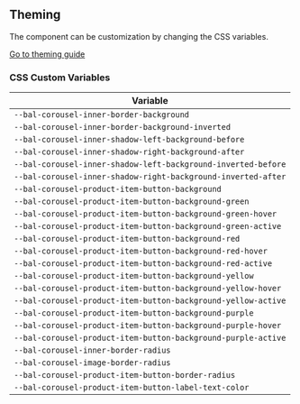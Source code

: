 ## Theming

The component can be customization by changing the CSS variables.

<a class="button is-primary" href="../?path=/docs/development-theming--page">Go to theming guide</a>

<!-- START: human documentation -->



<!-- END: human documentation -->

### CSS Custom Variables​

| Variable                                                      |
| ------------------------------------------------------------- |
| `--bal-corousel-inner-border-background`                      |
| `--bal-corousel-inner-border-background-inverted`             |
| `--bal-corousel-inner-shadow-left-background-before`          |
| `--bal-corousel-inner-shadow-right-background-after`          |
| `--bal-corousel-inner-shadow-left-background-inverted-before` |
| `--bal-corousel-inner-shadow-right-background-inverted-after` |
| `--bal-corousel-product-item-button-background`               |
| `--bal-corousel-product-item-button-background-green`         |
| `--bal-corousel-product-item-button-background-green-hover`   |
| `--bal-corousel-product-item-button-background-green-active`  |
| `--bal-corousel-product-item-button-background-red`           |
| `--bal-corousel-product-item-button-background-red-hover`     |
| `--bal-corousel-product-item-button-background-red-active`    |
| `--bal-corousel-product-item-button-background-yellow`        |
| `--bal-corousel-product-item-button-background-yellow-hover`  |
| `--bal-corousel-product-item-button-background-yellow-active` |
| `--bal-corousel-product-item-button-background-purple`        |
| `--bal-corousel-product-item-button-background-purple-hover`  |
| `--bal-corousel-product-item-button-background-purple-active` |
| `--bal-corousel-inner-border-radius`                          |
| `--bal-corousel-image-border-radius`                          |
| `--bal-corousel-product-item-button-border-radius`            |
| `--bal-corousel-product-item-button-label-text-color`         |
